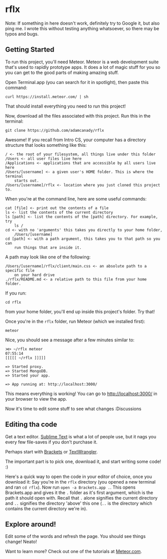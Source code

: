 # rflx

Note: If something in here doesn't work, definitely try to Google it, but also
ping me. I wrote this without testing anything whatsoever, so there may be
typos and bugs.

## Getting Started

To run this project, you'll need Meteor. Meteor is a web development suite 
that's used to rapidly prototype apps. It does a lot of magic stuff for you 
so you can get to the good parts of making amazing stuff.

Open Terminal.app (you can search for it in spotlight), then paste this command:

    curl https://install.meteor.com/ | sh
    
That should install everything you need to run this project!

Now, download all the files associated with this project. Run this in the
terminal:

    git clone https://github.com/adamcanady/rflx
    
Awesome! If you recall from Intro CS, your computer has a directory structure 
that looks something like this:

    / <- the root of your filesystem, all things live under this folder
    /Users <- all user files live here
    /Applications <- applications that are accessible by all users live here
    /Users/[username] <- a given user's HOME folder. This is where the terminal
        starts out.
    /Users/[username]/rflx <- location where you just cloned this project to.
    
When you're at the command line, here are some useful commands:
    
    cat [file] <- print out the contents of a file
    ls <- list the contents of the current directory
    ls [path] <- list the contents of the [path] directory. For example, try
        ls /
    cd <- with no 'arguments' this takes you directly to your home folder,
        /Users/[username]
    cd [path] <- with a path argument, this takes you to that path so you can
        run things that are inside it.
        
A path may look like one of the following:
    
    /Users/[username]/rflx/client/main.css <- an absolute path to a specific file
        on your hard drive
    ./rflx/README.md <- a relative path to this file from your home folder.
    
If you run:
    
    cd rflx
    
from your home folder, you'll end up inside this project's folder. Try that!

Once you're in the `rflx` folder, run Meteor (which we installed first):

    meteor
    
Nice, you should see a message after a few minutes similar to:

    ⋊> ~/rflx meteor                                                                                                                  07:55:14
    [[[[[ ~/rflx ]]]]]                            
    
    => Started proxy.                             
    => Started MongoDB.                           
    => Started your app.                          
    
    => App running at: http://localhost:3000/
    
This means everything is working! You can go to [http://localhost:3000/](http://localhost:3000/)
in your browser to view the app.

Now it's time to edit some stuff to see what changes :Discussions

## Editing tha code

Get a text editor. [Sublime Text](https://www.sublimetext.com/) is what a lot of
people use, but it nags you every few file-saves if you don't purchase it.

Perhaps start with [Brackets](http://brackets.io/) or [TextWrangler](http://www.barebones.com/products/TextWrangler/).

The important part is to pick one, download it, and start writing some code! :)

Here's a quick way to open the code in your editor of choice, once you download it:
Say you're in the `rflx` directory (you opened a new terminal and ran `cd rflx`).
Now run `open -a Brackets.app .`.
This opens Brackets.app and gives it the `.` folder as it's first argument, which
is the path it should open with. Recall that `.` alone signifies the current 
directory and `..` signifies the directory 'above' this one (`..` is the directory 
which contains the current directory we're in).


## Explore around!

Edit some of the words and refresh the page. You should see things change! Neato!

Want to learn more? Check out one of the tutorials at [Meteor.com](https://www.meteor.com/tutorials).